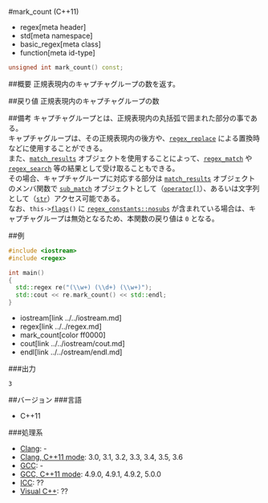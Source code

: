 #mark_count (C++11)
* regex[meta header]
* std[meta namespace]
* basic_regex[meta class]
* function[meta id-type]

```cpp
unsigned int mark_count() const;
```

##概要
正規表現内のキャプチャグループの数を返す。


##戻り値
正規表現内のキャプチャグループの数


##備考
キャプチャグループとは、正規表現内の丸括弧で囲まれた部分の事である。  
キャプチャグループは、その正規表現内の後方や、[`regex_replace`](../regex_replace.md) による置換時などに使用することができる。  
また、[`match_results`](../match_results.md) オブジェクトを使用することによって、[`regex_match`](../regex_match.md) や [`regex_search`](../regex_search.md) 等の結果として受け取ることもできる。  
その場合、キャプチャグループに対応する部分は [`match_results`](../match_results.md) オブジェクトのメンバ関数で [`sub_match`](../sub_match.md) オブジェクトとして（[`operator[]`](../match_results/op_at.md)）、あるいは文字列として（[`str`](../match_results/str.md)）アクセス可能である。  
なお、`this->`[`flags`](flags.md)`()` に [`regex_constants::nosubs`](../regex_constants/syntax_option_type.md) が含まれている場合は、キャプチャグループは無効となるため、本関数の戻り値は `0` となる。


##例
```cpp
#include <iostream>
#include <regex>

int main()
{
  std::regex re("(\\w+) (\\d+) (\\w+)");
  std::cout << re.mark_count() << std::endl;
}
```
* iostream[link ../../iostream.md]
* regex[link ../../regex.md]
* mark_count[color ff0000]
* cout[link ../../iostream/cout.md]
* endl[link ../../ostream/endl.md]

###出力
```
3
```


##バージョン
###言語
- C++11

###処理系
- [Clang](/implementation.md#clang): -
- [Clang, C++11 mode](/implementation.md#clang): 3.0, 3.1, 3.2, 3.3, 3.4, 3.5, 3.6
- [GCC](/implementation.md#gcc): -
- [GCC, C++11 mode](/implementation.md#gcc): 4.9.0, 4.9.1, 4.9.2, 5.0.0
- [ICC](/implementation.md#icc): ??
- [Visual C++](/implementation.md#visual_cpp): ??
